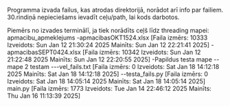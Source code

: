 Programma izvada failus, kas atrodas direktorijā, norādot arī info par failiem.
30.rindiņā nepieciešams ievadīt ceļu/path, lai kods darbotos. 

Piemērs no izvades terminālī, ja tiek norādīts ceļš līdz threading mapei:
apmacibu_apmeklejums
-apmacibasOKT1524.xlsx
 [Faila izmērs: 10333
 Izveidots: Sun Jan 12 21:30:24 2025
 Mainīts: Sun Jan 12 22:21:41 2025]
-apmacibasSEPT0424.xlsx
 [Faila izmērs: 10342
 Izveidots: Sun Jan 12 21:22:48 2025
 Mainīts: Sun Jan 12 22:20:55 2025]
-Papildus testa mape
--mape 2 testam
---vel_fails.txt
   [Faila izmērs: 0
   Izveidots: Sat Jan 18 14:12:18 2025
   Mainīts: Sat Jan 18 14:12:18 2025]
--testa_fails.py
  [Faila izmērs: 0
  Izveidots: Sat Jan 18 14:05:14 2025
  Mainīts: Sat Jan 18 14:05:14 2025]
main.py
[Faila izmērs: 1773
Izveidots: Tue Jan 14 22:46:12 2025
Mainīts: Thu Jan 16 11:13:39 2025]